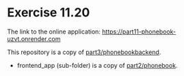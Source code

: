 # Exercise 11.20

The link to the online application: https://part11-phonebook-uzvt.onrender.com

This repository is a copy of [part3/phonebookbackend](https://github.com/ziirou/fullstackopen/tree/main/part3/phonebookbackend).
  - frontend_app (sub-folder) is a copy of [part2/phonebook](https://github.com/ziirou/fullstackopen/tree/main/part2/phonebook/).

